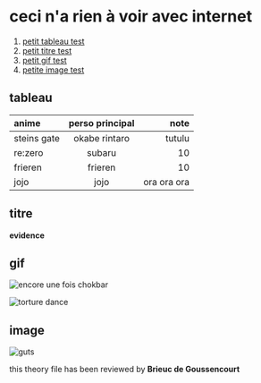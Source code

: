# ceci n'a rien à voir avec internet
1. [petit tableau test](#tableau)
2. [petit titre test](#titre)
3. [petit gif test](#gif)
4. [petite image test](#image)

## tableau
|anime|perso principal|note|
|:----|:-------------:|---:|
|steins gate|okabe rintaro|tutulu|
|re:zero|subaru|10|
|frieren|frieren|10|
|jojo|jojo|ora ora ora|

## titre
**evidence**

## gif
![encore une fois chokbar](https://media1.tenor.com/m/vidTLmrv68sAAAAC/hog-exploding.gif)

![torture dance](https://media1.tenor.com/m/wWg4VmAeTNIAAAAC/torture-dance.gif)

## image
![guts](https://moewalls.com/wp-content/uploads/2024/03/guts-lone-warrior-berserk-monochrome-thumb.jpg)

this theory file has been reviewed by **Brieuc de Goussencourt**
